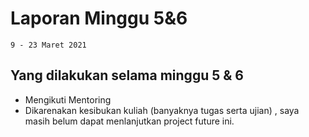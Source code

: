 # Laporan Minggu 5&6

    9 - 23 Maret 2021
    

## Yang dilakukan selama minggu 5 & 6
- Mengikuti Mentoring
- Dikarenakan kesibukan kuliah (banyaknya tugas serta ujian) , saya masih belum dapat menlanjutkan project future ini.
